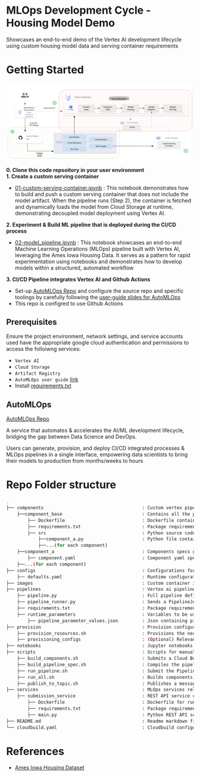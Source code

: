 # MLOps Development Cycle - Housing Model Demo

Showcases an end-to-end demo of the Vertex AI development lifecycle using custom housing model data and serving container requirements

# Getting Started

![housing-flow.png](./notebooks/diagrams/housing-flow.png)

**0. Clone this code repsoitory in your user environment** <br>
**1. Create a custom serving container** <br>
* [01-custom-serving-container.ipynb](./notebooks/01-custom-serving-container.ipynb) : This notebook demonstrates how to build and push a custom serving container that does not include the model artifact. When the pipeline runs (Step 2), the container is fetched and dynamically loads the model from Cloud Storage at runtime, demonstrating decoupled model deployment using Vertex AI.
    
    
**2. Experiment & Build ML pipeline that is deployed during the CI/CD process** 
* [02-model_pipeline.ipynb](./notebooks/02-model_pipeline.ipynb) : This notebook showcases an end-to-end Machine Learning Operations (MLOps) pipeline built with Vertex AI, leveraging the Ames Iowa Housing Data. It serves as a pattern for rapid experimentation using notebooks and demonstrates how to develop models within a structured, automated workflow


**3. CI/CD Pipeline integrates Vertex AI and Github Actions**
* Set-up [AutoMLOps Repo](https://github.com/GoogleCloudPlatform/automlops) and configure the source repo and specific toolings by carefully following the [user-guide slides for AutoMLOps](https://github.com/GoogleCloudPlatform/automlops/blob/main/AutoMLOps_Implementation_Guide_External.pdf) <br>
* This repo is configred to use Github Actions


## Prerequisites

Ensure the project environment, network settings, and service accounts used have the appropriate google cloud authentication and permissions to access the folloiwng services:
- `Vertex AI`
- `Cloud Storage`
- `Artifact Registry`
- `AutoMLOps user guide` [link](https://github.com/GoogleCloudPlatform/automlops/blob/main/AutoMLOps_Implementation_Guide_External.pdf)
-  Install [requirements.txt](./components/component_base/requirements.txt)

## AutoMLOps

[AutoMLOps Repo](https://github.com/GoogleCloudPlatform/automlops)

A service that automates & accelerates the AI/ML development lifecycle, bridging the gap between Data Science and DevOps. 

Users can generate, provision, and deploy CI/CD integrated processes & MLOps pipelines in a single interface, empowering data scientists to bring their models to production from months/weeks to hours

# Repo Folder structure

```bash
.
├── components                                     : Custom vertex pipeline components.
    ├──component_base                              : Contains all the python files, Dockerfile and requirements.txt
        ├── Dockerfile                             : Dockerfile containing all the python files for the components.
        ├── requirements.txt                       : Package requirements for all the python files for the components.
        ├── src                                    : Python source code directory.
            ├──component_a.py                      : Python file containing code for the component.
            ├──...(for each component)
    ├──component_a                                 : Components specs generated using AutoMLOps
        ├── component.yaml                         : Component yaml spec, acts as an I/O wrapper around the Docker container.
    ├──...(for each component)
├── configs                                        : Configurations for defining vertex ai pipeline and MLOps infra.
    ├── defaults.yaml                              : Runtime configuration variables.
├── images                                         : Custom container images for training models (optional).
├── pipelines                                      : Vertex ai pipeline definitions.
    ├── pipeline.py                                : Full pipeline definition; compiles pipeline spec and uploads to GCS.
    ├── pipeline_runner.py                         : Sends a PipelineJob to Vertex AI.
    ├── requirements.txt                           : Package requirements for running pipeline.py.
    ├── runtime_parameters                         : Variables to be used in a PipelineJob.
        ├── pipeline_parameter_values.json         : Json containing pipeline parameters.
├── provision                                      : Provision configurations and details.
    ├── provision_resources.sh                     : Provisions the necessary infra to run the MLOps pipeline.
    ├── provisioning_configs                       : (Optional) Relevant terraform/Pulumi config files for provisioning infa.
├── notebooks                                      : Jupyter notebooks
├── scripts                                        : Scripts for manually triggering the cloud run service.
    ├── build_components.sh                        : Submits a Cloud Build job that builds and pushes the components to the registry.
    ├── build_pipeline_spec.sh                     : Compiles the pipeline specs.
    ├── run_pipeline.sh                            : Submit the PipelineJob to Vertex AI.
    ├── run_all.sh                                 : Builds components, compiles pipeline specs, and submits the PipelineJob.
    ├── publish_to_topic.sh                        : Publishes a message to a Pub/Sub topic to invoke the pipeline job submission service.
├── services                                       : MLOps services related to continuous training.
    ├── submission_service                         : REST API service used to submit pipeline jobs to Vertex AI.
        ├── Dockerfile                             : Dockerfile for running the REST API service.
        ├── requirements.txt                       : Package requirements for the REST API service.
        ├── main.py                                : Python REST API source code. 
├── README.md                                      : Readme markdown file describing the contents of the generated directories.
└── cloudbuild.yaml                                : Cloudbuild configuration file for building custom components.
```

# References
* [Ames Iowa Housing Dataset](https://github.com/melindaleung/Ames-Iowa-Housing-Dataset)